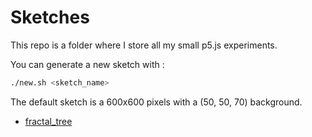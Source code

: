 # Sketches

This repo is a folder where I store all my small p5.js experiments.

You can generate a new sketch with :
```bash
./new.sh <sketch_name>
```

The default sketch is a 600x600 pixels with a (50, 50, 70) background.
* [fractal_tree](https://t0mm4rx.github.io/sketches/sketch_fractal_tree)
